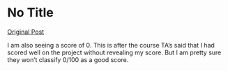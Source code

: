 # No Title

[Original Post](https://discourse.onlinedegree.iitm.ac.in/t/169029/562)

<p>I am also seeing a score of 0. This is after the course TA’s said that I had scored well on the project without revealing my score. But I am pretty sure they won’t classify 0/100 as a good score.</p>